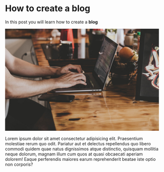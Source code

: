 # How to create a blog 

In this post you will learn how to create a **blog**

![](/public/uploads/photo.jpg "Backend developer")



Lorem ipsum dolor sit amet consectetur adipisicing elit. Praesentium molestiae rerum quo odit. Pariatur aut et delectus repellendus quo libero commodi quidem quae natus dignissimos atque distinctio, quisquam mollitia neque dolorum, magnam illum cum quos at quasi obcaecati aperiam dolorem! Eaque perferendis maiores earum reprehenderit beatae iste optio non corporis?
